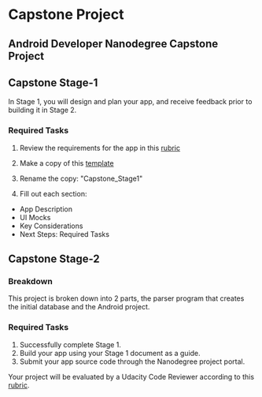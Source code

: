 # Capstone Project
## Android Developer Nanodegree Capstone Project

## Capstone Stage-1
In Stage 1, you will design and plan your app, and receive feedback prior to building it in Stage 2.
### Required Tasks
1. Review the requirements for the app in this [rubric](https://review.udacity.com/#!/rubrics/64/view)

2. Make a copy of this [template](https://docs.google.com/document/d/1gKP6RxykeekNk5bYxXIKjEitKDPdxpRyIaa9t50bLSA/edit)

3. Rename the copy: "Capstone_Stage1"
4. Fill out each section:
 * App Description
 * UI Mocks
 * Key Considerations
 * Next Steps: Required Tasks

## Capstone Stage-2
### Breakdown
This project is broken down into 2 parts, the parser program that creates the initial database and the Android project.

### Required Tasks
1. Successfully complete Stage 1.
2. Build your app using your Stage 1 document as a guide.
3. Submit your app source code through the Nanodegree project portal.

Your project will be evaluated by a Udacity Code Reviewer according to this [rubric](https://review.udacity.com/#!/rubrics/1883/view).

